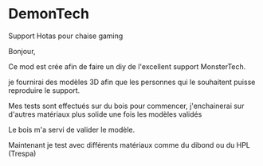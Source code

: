 # DemonTech
 Support Hotas pour chaise gaming

Bonjour,

Ce mod est crée afin de faire un diy de l'excellent support MonsterTech.

je fournirai des modèles 3D afin que les personnes qui le souhaitent puisse reproduire le support.

Mes tests sont effectués sur du bois pour commencer, j'enchainerai sur d'autres matériaux plus solide une fois les modèles validés

Le bois m'a servi de valider le modèle.

Maintenant je test avec différents matériaux comme du dibond ou du HPL (Trespa)
